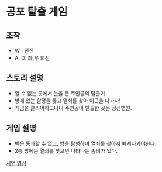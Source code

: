 # 공포 탈출 게임

## 조작
* W : 전진
* A, D: 좌,우 회전

## 스토리 설명
* 알 수 없는 곳에서 눈을 뜬 주인공의 탈출기
* 방에 있는 함정을 뚫고 열쇠를 찾아 이곳을 나가자!
* 게임을 클리어하고나니 주인공이 탈출한 곳은 정신병원.

## 게임 설명
* 벽은 통과할 수 없고, 방을 탐험하며 열쇠를 찾아서 빠져나가야한다.
* 2층 방에는 열쇠를 찾으면 나타나는 좀비가 있다.

[시연 영상](https://youtu.be/ZrCKODg4tuQ)
